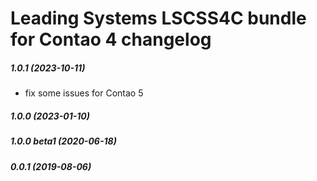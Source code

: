 Leading Systems LSCSS4C bundle for Contao 4 changelog
===========================================

##### 1.0.1 (2023-10-11)
 * fix some issues for Contao 5

##### 1.0.0 (2023-01-10)

##### 1.0.0 beta1 (2020-06-18)

##### 0.0.1 (2019-08-06)
